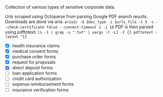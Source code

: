 Collection of various types of sensitive corporate data.

Urls scraped using Octoparse from parsing Google PDF search results.
Downloads are done via aria:
`aria2c -d $doc_type -i $urls_file -t 5 -c --check-certificate false --connect-timeout 1 -j 10`
PDF is then parsed using pdftotext:
`ls -1 | grep -v ".txt" | xargs -t -L1 -I {} pdftotext -layout "{}`

- [x] health insurance claims
- [x] medical consent forms
- [x] purchase order forms
- [x] request for proposals
- [x] direct deposit forms
- [ ] loan application forms
- [ ] credit card authorization
- [ ] expense reimbursement forms
- [ ] insurance verification forms
